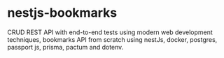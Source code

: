 # nestjs-bookmarks
 CRUD REST API with end-to-end tests using modern web development techniques, bookmarks API from scratch using nestJs, docker, postgres, passport js, prisma, pactum and dotenv.

